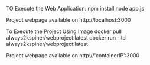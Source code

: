TO Execute the Web Application:
  npm install
  node app.js
  
  Project webpage available on http://localhost:3000

To Execute the Project Using Image
  docker pull always2kspiner/webproject:latest
  docker run -itd always2kspiner/webproject:latest
  
  Project webpage available on http://'containerIP':3000
  
